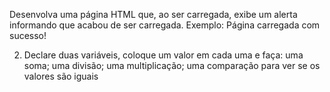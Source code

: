 Desenvolva uma página HTML que, ao ser carregada, exibe um alerta informando que acabou de ser carregada.
Exemplo: Página carregada com sucesso!



2. Declare duas variáveis, coloque um valor em cada uma e faça:
uma soma;
uma divisão;
uma multiplicação;
uma comparação para ver se os valores são iguais
